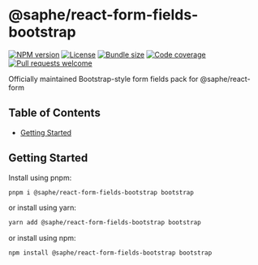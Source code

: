 # @saphe/react-form-fields-bootstrap

[![NPM version](https://img.shields.io/npm/v/@saphe/react-form-fields-bootstrap?style=flat-square)](https://npmjs.com/@saphe/react-form-fields-bootstrap)
[![License](https://img.shields.io/npm/l/@saphe/react-form-fields-bootstrap?style=flat-square)](https://github.com/saphewilliam/saphe-packages/blob/main/LICENSE)
[![Bundle size](https://img.shields.io/bundlephobia/minzip/@saphe/react-form-fields-bootstrap?style=flat-square)](https://bundlephobia.com/package/@saphe/react-form-fields-bootstrap)
[![Code coverage](https://img.shields.io/codecov/c/github/saphewilliam/saphe-packages?style=flat-square&flag=react-form-fields-bootstrap&logo=codecov&token=62N8FTE2CV)](https://codecov.io/gh/saphewilliam/saphe-packages)
[![Pull requests welcome](https://img.shields.io/badge/PRs-welcome-brightgreen.svg?style=flat-square)](https://github.com/saphewilliam/saphe-packages/blob/main/CONTRIBUTING.md)

Officially maintained Bootstrap-style form fields pack for @saphe/react-form

## Table of Contents

- [Getting Started](#getting-started)


## Getting Started

Install using pnpm:

```sh
pnpm i @saphe/react-form-fields-bootstrap bootstrap
```

or install using yarn:

```sh
yarn add @saphe/react-form-fields-bootstrap bootstrap
```

or install using npm:

```sh
npm install @saphe/react-form-fields-bootstrap bootstrap
```

<!-- END AUTO-GENERATED: Add custom documentation after this comment -->